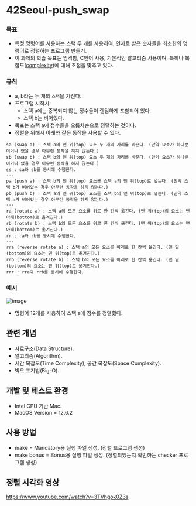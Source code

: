 # 42Seoul-push_swap
### 목표
- 특정 명령어를 사용하는 스택 두 개를 사용하여, 인자로 받은 숫자들을 최소한의 명령어로 정렬하는 프로그램 만들기.
- 이 과제의 학습 목표는 엄격함, C언어 사용, 기본적인 알고리즘 사용이며, 특히나 복잡도([complexity](https://en.wikipedia.org/wiki/Analysis_of_algorithms))에 대해 초점을 맞추고 있다.

### 규칙
- a, b라는 두 개의 ```스택```을 가진다.
- 프로그램 시작시:
  - 스택 a에는 중복되지 않는 정수들이 랜덤하게 포함되어 있다.
  - 스택 b는 비어있다.
- 목표는 스택 a에 정수들을 오름차순으로 정렬하는 것이다.
- 정렬을 위해서 아래와 같은 동작을 사용할 수 있다.
```
sa (swap a) : 스택 a의 맨 위(top) 요소 두 개의 자리를 바꾼다. (만약 요소가 하나뿐이거나 없을 경우 아무런 동작을 하지 않는다.)
sb (swap b) : 스택 b의 맨 위(top) 요소 두 개의 자리를 바꾼다. (만약 요소가 하나뿐이거나 없을 경우 아무런 동작을 하지 않는다.)
ss : sa와 sb를 동시에 수행한다.
---
pa (push a) : 스택 b의 맨 위(top) 요소를 스택 a의 맨 위(top)로 넣는다. (만약 스택 b가 비어있는 경우 아무런 동작을 하지 않는다.)
pb (push b) : 스택 a의 맨 위(top) 요소를 스택 b의 맨 위(top)로 넣는다. (만약 스택 a가 비어있는 경우 아무런 동작을 하지 않는다.)
---
ra (rotate a) : 스택 a의 모든 요소를 위로 한 칸씩 옮긴다. (맨 위(top)의 요소는 맨 아래(bottom)로 옮겨진다.)
rb (rotate b) : 스택 b의 모든 요소를 위로 한 칸씩 옮긴다. (맨 위(top)의 요소는 맨 아래(bottom)로 옮겨진다.)
rr : ra와 rb를 동시에 수행한다.
---
rra (reverse rotate a) : 스택 a의 모든 요소를 아래로 한 칸씩 옮긴다. (맨 밑(bottom)의 요소는 맨 위(top)로 옮겨진다.)
rrb (reverse rotate b) : 스택 b의 모든 요소를 아래로 한 칸씩 옮긴다. (맨 밑(bottom)의 요소는 맨 위(top)로 옮겨진다.)
rrr : rra와 rrb를 동시에 수행한다.
```

### 예시
![image](https://user-images.githubusercontent.com/67255013/218249775-49297774-feec-4b82-844d-41949b9d3934.png)
- 명령어 12개를 사용하여 스택 a에 정수를 정렬했다.

## 관련 개념
- 자료구조(Data Structure).
- 알고리즘(Algorithm).
- 시간 복잡도(Time Complexity), 공간 복잡도(Space Complexity).
- 빅오 표기법(Big-O).

## 개발 및 테스트 환경
- Intel CPU 기반 Mac.
- MacOS Version = 12.6.2

## 사용 방법
- make = Mandatory용 실행 파일 생성. (정렬 프로그램 생성)
- make bonus = Bonus용 실행 파일 생성. (정렬되었는지 확인하는 checker 프로그램 생성)

## 정렬 시각화 영상
https://www.youtube.com/watch?v=3TVhgok0Z3s

